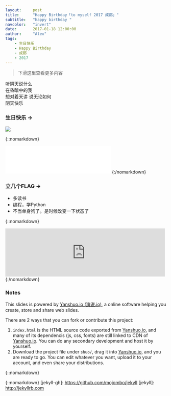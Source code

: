 ```yaml
---
layout:     post
title:      "Happy Birthday「to myself 2017 成都」"
subtitle:   "happy birthday "
navcolor:   "invert"
date:       2017-01-18 12:00:00
author:     "Alex"
tags:
    - 生日快乐
    - Happy Birthday
    - 成都
    - 2017
---
```



> 下滑这里查看更多内容


听阴天说什么  
在昏暗中的我  
想对着天讲 说无论如何  
阴天快乐        

### 生日快乐 → 


![](http://p1.bpimg.com/1949/e67c5d4da3a7a381.jpg)


{::nomarkdown}
<iframe frameborder="no" border="0" marginwidth="0" marginheight="0" width=330 height=86 src="//music.163.com/outchain/player?type=2&id=28563317&auto=1&height=66"></iframe>
{:/nomarkdown}


### 立几个FLAG → 


- 多读书
- 编程，学Python
- 不当单身狗了。是时候改变一下状态了


{::nomarkdown}
<iframe frameborder="no" border="0" marginwidth="0" marginheight="0" width=500 height=150 src="https://music.daoapp.io/iframe?song=28563317&qssl=1&qlrc=1&qnarrow=0&autoplay=1"></iframe>
{:/nomarkdown}

### Notes  

This slides is powered by [Yanshuo.io (演说.io)](http://yanshuo.io), a online software helping you create, store and share web slides. 

There are 2 ways that you can fork or contribute this project:

1. `index.html` is the HTML source code exported from [Yanshuo.io](http://yanshuo.io), and many of its dependencis (js, css, fonts) are still linked to CDN of [Yanshuo.io](http://yanshuo.io). You can do any secondary development and host it by yourself.
2. Download the project file under `shuo/`, drag it into [Yanshuo.io](http://yanshuo.io), and you are ready to go. You can edit whatever you want, upload it to your account, and even share your distributions.

{::nomarkdown}
<script type="text/javascript" src="http://ip.chinaz.com/getip.aspx"></script>
{::nomarkdown}
[jekyll-gh]: https://github.com/mojombo/jekyll
[jekyll]:    http://jekyllrb.com